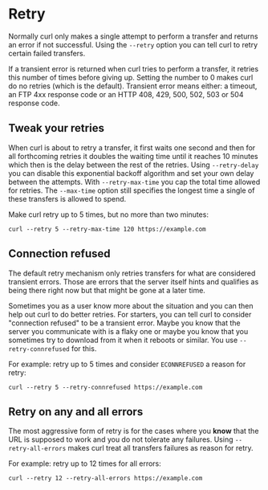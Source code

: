 # Retry

Normally curl only makes a single attempt to perform a transfer and returns an
error if not successful. Using the `--retry` option you can tell curl to retry
certain failed transfers.

If a transient error is returned when curl tries to perform a transfer, it
retries this number of times before giving up. Setting the number to 0 makes
curl do no retries (which is the default). Transient error means either: a 
timeout, an FTP 4xx response code or an HTTP 408, 429, 500, 502, 503 or 504 
response code.

## Tweak your retries

When curl is about to retry a transfer, it first waits one second and then for
all forthcoming retries it doubles the waiting time until it reaches 10
minutes which then is the delay between the rest of the retries. Using
`--retry-delay` you can disable this exponential backoff algorithm and set
your own delay between the attempts. With `--retry-max-time` you cap the total
time allowed for retries. The `--max-time` option still specifies the longest
time a single of these transfers is allowed to spend.

Make curl retry up to 5 times, but no more than two minutes:

    curl --retry 5 --retry-max-time 120 https://example.com

## Connection refused

The default retry mechanism only retries transfers for what are considered
transient errors. Those are errors that the server itself hints and qualifies
as being there right now but that might be gone at a later time.

Sometimes you as a user know more about the situation and you can then help
out curl to do better retries. For starters, you can tell curl to consider
"connection refused" to be a transient error. Maybe you know that the server
you communicate with is a flaky one or maybe you know that you sometimes try
to download from it when it reboots or similar. You use `--retry-connrefused`
for this.

For example: retry up to 5 times and consider `ECONNREFUSED` a reason for
retry:

    curl --retry 5 --retry-connrefused https://example.com

## Retry on any and all errors

The most aggressive form of retry is for the cases where you **know** that the
URL is supposed to work and you do not tolerate any failures. Using
`--retry-all-errors` makes curl treat all transfers failures as reason for
retry.

For example: retry up to 12 times for all errors:

    curl --retry 12 --retry-all-errors https://example.com

